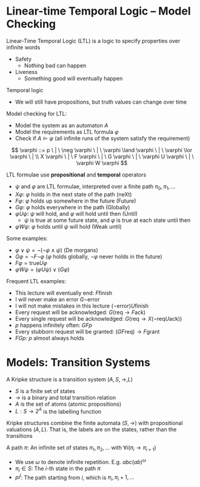 # Linear-time Temporal Logic – Model Checking

Linear-Time Temporal Logic (LTL) is a logic to specify properties over infinite words

- Safety
  - Nothing bad can happen
- Liveness
  - Something good will eventually happen

Temporal logic

- We will still have propositions, but truth values can change over time

Model checking for LTL:

- Model the system as an automaton $A$
- Model the requirements as LTL formula $\varphi$
- Check if $A \models \varphi$ (all infinite runs of the system satisfy the requirement)

$$
\varphi ::= p \ | \ \neg \varphi \ | \ \varphi \land \varphi \ | \ \varphi \lor \varphi \ | \\
X \varphi \ | \ F \varphi \ | \ G \varphi \ | \ \varphi U \varphi \ | \ \varphi W \varphi
$$

LTL formulae use **propositional** and **temporal** operators

- $\psi$ and $\varphi$ are LTL formulae, interpreted over a finite path $\pi_0, \pi_1, ...$
- $X \varphi$: $\varphi$ holds in the next state of the path (neXt)
- $F \varphi$: $\varphi$ holds up somewhere in the future (Future)
- $G \varphi$: $\varphi$ holds everywhere in the path (Globally)
- $\varphi U \psi$: $\psi$ will hold, and $\varphi$ will hold until then (Until)
  - $\psi$ is true at some future state, and $\varphi$ is true at each state until then
- $\varphi W \psi$: $\varphi$ holds until $\psi$ will hold (Weak until)

Some examples:

- $\varphi \lor \psi = \neg (\neg \varphi \land \psi)$ (De morgans)
- $G \varphi = \neg F \neg \varphi$ ($\varphi$ holds globally, $\neg \varphi$ never holds in the future)
- $F \varphi = \text{true} U \varphi$
- $\varphi W \psi = (\varphi U \psi) ∨ (G \varphi )$

Frequent LTL examples:

- This lecture will eventually end: $F \text{finish}$
- I will never make an error $G \neg \text{error}$
- I will not make mistakes in this lecture $(\neg \text{error}) U \text{finish}$
- Every request will be acknowledged: $G(\text{req} \to F \text{ack})$
- Every single request will be acknowledged: $G (\text{req} \to X (\neg \text{req} U \text{ack}))$
- $p$ happens infinitely often: $G F p$
- Every stubborn request will be granted: $(G F \text{req}) \to F \text{grant}$
- $F G p$: $p$ almost always holds

# Models: Transition Systems

A Kripke structure is a transition system $(A, S, \to, L)$

- $S$ is a finite set of states
- $\to$ is a binary and total transition relation
- $A$ is the set of atoms (atomic propositions)
- $L: S \to 2^A$ is the labelling function

Kripke structures combine the finite automata $(S, \to)$ with propositional valuations $(A, L)$. That is, the labels are on the states, rather than the transitions

A path $\pi$: An infinite set of states $\pi_1, \pi_2, ...$ with $\forall i (\pi_i \to \pi_{i+1})$

- We use $\omega$ to denote infinite repetition. E.g. $abc(ab)^\omega$
- $\pi_i \in S$: The $i$-th state in the path $\pi$
- $pi^i$: The path starting from $i$, which is $\pi_i, \pi_i+1, ...$
